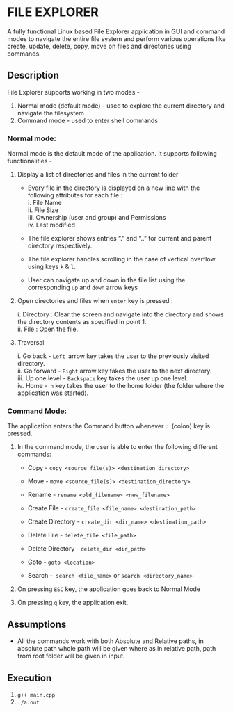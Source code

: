 # FILE EXPLORER

A fully functional Linux based File Explorer application in GUI and command modes to navigate the entire file system
and perform various operations like create, update, delete, copy, move on files and directories using commands.


## Description

File Explorer supports working in two modes -
1. Normal mode (default mode) - used to explore the current directory and navigate the filesystem
2. Command mode - used to enter shell commands

### Normal mode:
Normal mode is the default mode of the application. It supports following functionalities -
1. Display a list of directories and files in the current folder
    - Every file in the directory is displayed on a new line with the following attributes for each file :<br>
        i. File Name<br>
        ii. File Size<br>
        iii. Ownership (user and group) and Permissions<br>
        iv. Last modified<br>
    - The file explorer shows entries “.” and “..” for current and parent directory respectively.

    - The file explorer handles scrolling in the case of vertical overflow using keys ```k``` & ```l```.
    - User can navigate up and down in the file list using the corresponding ```up``` and ```down``` arrow keys
2. Open directories and files when `enter` key is pressed :

    i. Directory : Clear the screen and navigate into the directory and shows the directory contents as specified in point 1.<br>
    ii. File : Open the file.
3. Traversal<br>

    i. Go back - `Left `arrow key takes the user to the previously visited directory.<br>
    ii. Go forward - `Right` arrow key takes the user to the next directory.<br>
    iii. Up one level - `Backspace` key takes the user up one level.<br>
    iv. Home -` h` key takes the user to the home folder (the folder where the
    application was started).<br>

### Command Mode:

The application enters the Command button whenever `: `(colon) key is pressed. 

1. In the
command mode, the user is able to enter the following different commands:
    - Copy - `copy <source_file(s)> <destination_directory>`

    - Move - `move <source_file(s)> <destination_directory>`

    - Rename - `rename <old_filename> <new_filename>`

    - Create File - `create_file <file_name> <destination_path>`

    - Create Directory - `create_dir <dir_name> <destination_path>`

    - Delete File - `delete_file <file_path>`

    - Delete Directory - `delete_dir <dir_path>`

    - Goto - `goto <location>`
    - Search -` search <file_name>` or `search <directory_name>`


2. On pressing `ESC` key, the application goes back to Normal Mode

3. On pressing `q` key, the application exit.



## Assumptions

* All the commands work with both Absolute and Relative paths, in absolute path whole
path will be given where as in relative path, path from root folder will be given in input.

## Execution
 1. `g++ main.cpp`
 2. `./a.out`
